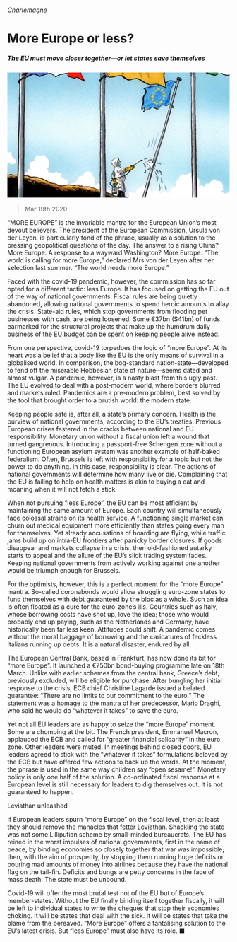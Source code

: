 ###### Charlemagne

# More Europe or less? 

##### The EU must move closer together—or let states save themselves 

![image](images/20200321_EUD000.jpg) 

> Mar 19th 2020 

“MORE EUROPE” is the invariable mantra for the European Union’s most devout believers. The president of the European Commission, Ursula von der Leyen, is particularly fond of the phrase, usually as a solution to the pressing geopolitical questions of the day. The answer to a rising China? More Europe. A response to a wayward Washington? More Europe. “The world is calling for more Europe,” declared Mrs von der Leyen after her selection last summer. “The world needs more Europe.”

Faced with the covid-19 pandemic, however, the commission has so far opted for a different tactic: less Europe. It has focused on getting the EU out of the way of national governments. Fiscal rules are being quietly abandoned, allowing national governments to spend heroic amounts to allay the crisis. State-aid rules, which stop governments from flooding pet businesses with cash, are being loosened. Some €37bn ($41bn) of funds earmarked for the structural projects that make up the humdrum daily business of the EU budget can be spent on keeping people alive instead.


From one perspective, covid-19 torpedoes the logic of “more Europe”. At its heart was a belief that a body like the EU is the only means of survival in a globalised world. In comparison, the bog-standard nation-state—developed to fend off the miserable Hobbesian state of nature—seems dated and almost vulgar. A pandemic, however, is a nasty blast from this ugly past. The EU evolved to deal with a post-modern world, where borders blurred and markets ruled. Pandemics are a pre-modern problem, best solved by the tool that brought order to a brutish world: the modern state.

Keeping people safe is, after all, a state’s primary concern. Health is the purview of national governments, according to the EU’s treaties. Previous European crises festered in the cracks between national and EU responsibility. Monetary union without a fiscal union left a wound that turned gangrenous. Introducing a passport-free Schengen zone without a functioning European asylum system was another example of half-baked federalism. Often, Brussels is left with responsibility for a topic but not the power to do anything. In this case, responsibility is clear. The actions of national governments will determine how many live or die. Complaining that the EU is failing to help on health matters is akin to buying a cat and moaning when it will not fetch a stick.

When not pursuing “less Europe”, the EU can be most efficient by maintaining the same amount of Europe. Each country will simultaneously face colossal strains on its health service. A functioning single market can churn out medical equipment more efficiently than states going every man for themselves. Yet already accusations of hoarding are flying, while traffic jams build up on intra-EU frontiers after panicky border closures. If goods disappear and markets collapse in a crisis, then old-fashioned autarky starts to appeal and the allure of the EU’s slick trading system fades. Keeping national governments from actively working against one another would be triumph enough for Brussels.

For the optimists, however, this is a perfect moment for the “more Europe” mantra. So-called coronabonds would allow struggling euro-zone states to fund themselves with debt guaranteed by the bloc as a whole. Such an idea is often floated as a cure for the euro-zone’s ills. Countries such as Italy, whose borrowing costs have shot up, love the idea; those who would probably end up paying, such as the Netherlands and Germany, have historically been far less keen. Attitudes could shift. A pandemic comes without the moral baggage of borrowing and the caricatures of feckless Italians running up debts. It is a natural disaster, endured by all.

The European Central Bank, based in Frankfurt, has now done its bit for “more Europe”. It launched a €750bn bond-buying programme late on 18th March. Unlike with earlier schemes from the central bank, Greece’s debt, previously excluded, will be eligible for purchase. After bungling her initial response to the crisis, ECB chief Christine Lagarde issued a belated guarantee: “There are no limits to our commitment to the euro.” The statement was a homage to the mantra of her predecessor, Mario Draghi, who said he would do “whatever it takes” to save the euro.

Yet not all EU leaders are as happy to seize the “more Europe” moment. Some are chomping at the bit. The French president, Emmanuel Macron, applauded the ECB and called for “greater financial solidarity” in the euro zone. Other leaders were muted. In meetings behind closed doors, EU leaders agreed to stick with the “whatever it takes” formulations beloved by the ECB but have offered few actions to back up the words. At the moment, the phrase is used in the same way children say “open sesame!”. Monetary policy is only one half of the solution. A co-ordinated fiscal response at a European level is still necessary for leaders to dig themselves out. It is not guaranteed to happen.

Leviathan unleashed

If European leaders spurn “more Europe” on the fiscal level, then at least they should remove the manacles that fetter Leviathan. Shackling the state was not some Lilliputian scheme by small-minded bureaucrats. The EU has reined in the worst impulses of national governments, first in the name of peace, by binding economies so closely together that war was impossible; then, with the aim of prosperity, by stopping them running huge deficits or pouring mad amounts of money into airlines because they have the national flag on the tail-fin. Deficits and bungs are petty concerns in the face of mass death. The state must be unbound.

Covid-19 will offer the most brutal test not of the EU but of Europe’s member-states. Without the EU finally binding itself together fiscally, it will be left to individual states to write the cheques that stop their economies choking. It will be states that deal with the sick. It will be states that take the blame from the bereaved. “More Europe” offers a tantalising solution to the EU’s latest crisis. But “less Europe” must also have its role. ■

